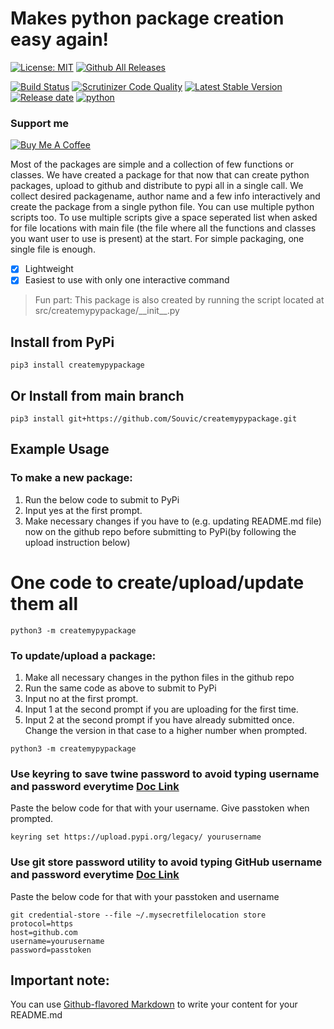 # Makes python package creation easy again!
[![License: MIT](https://img.shields.io/badge/License-MIT-yellow.svg)](https://opensource.org/licenses/MIT)
[![Github All Releases](https://img.shields.io/github/downloads/huggingface/transformers/total.svg)]()

[![Build Status](https://scrutinizer-ci.com/g/Souvic/createmypypackage/badges/build.png?b=main)](https://scrutinizer-ci.com/g/Souvic/createmypypackage/build-status/main)
[![Scrutinizer Code Quality](https://scrutinizer-ci.com/g/Souvic/createmypypackage/badges/quality-score.png?b=main)](https://scrutinizer-ci.com/g/Souvic/createmypypackage/?branch=main)
[![Latest Stable Version](https://img.shields.io/github/v/release/Souvic/createmypypackage?include_prereleases)]()
[![Release date](https://img.shields.io/github/release-date/Souvic/createmypypackage)]()
[![python](https://img.shields.io/github/languages/top/Souvic/createmypypackage)]()


### Support me


[![Buy Me A Coffee](https://cdn.buymeacoffee.com/buttons/v2/default-yellow.png)](https://www.buymeacoffee.com/lukashimsel)


Most of the packages are simple and a collection of few functions or classes.
We have created a package for that now that can create python packages, upload to github and distribute to pypi all in a single call.
We collect desired packagename, author name and a few info interactively and create the package from a single python file.
You can use multiple python scripts too.
To use multiple scripts give a space seperated list when asked for file locations with main file (the file where all the functions and classes you want user to use is present) at the start.
For simple packaging, one single file is enough.
- [x] Lightweight
- [x] Easiest to use with only one interactive command

> Fun part: This package is also created by running the script located at src/createmypypackage/\_\_init\_\_.py

## Install from PyPi
```
pip3 install createmypypackage
```

## Or Install from main branch
```
pip3 install git+https://github.com/Souvic/createmypypackage.git
```

## Example Usage
### To make a new package:
1. Run the below code to submit to PyPi
2. Input yes at the first prompt.
3. Make necessary changes if you have to (e.g. updating README.md file) now on the github repo before submitting to PyPi(by following the upload instruction below)
# One code to create/upload/update them all
```
python3 -m createmypypackage
```

### To update/upload a package:
1. Make all necessary changes in the python files in the github repo
2. Run the same code as above to submit to PyPi
3. Input no at the first prompt.
4. Input 1 at the second prompt if you are uploading for the first time.
5. Input 2 at the second prompt if you have already submitted once. Change the version in that case to a higher number when prompted.

```
python3 -m createmypypackage 
```
### Use keyring to save twine password to avoid typing username and password everytime [Doc Link](https://twine.readthedocs.io/en/latest/#keyring-support)
Paste the below code for that with your username. Give passtoken when prompted. 
```
keyring set https://upload.pypi.org/legacy/ yourusername
```

### Use git store password utility to avoid typing GitHub username and password everytime [Doc Link](https://git-scm.com/book/en/v2/Git-Tools-Credential-Storage)
Paste the below code for that with your passtoken and username
```
git credential-store --file ~/.mysecretfilelocation store
protocol=https
host=github.com
username=yourusername
password=passtoken
```
## Important note:
You can use
[Github-flavored Markdown](https://guides.github.com/features/mastering-markdown/)
to write your content for your README.md

